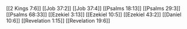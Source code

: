 [[2 Kings 7:6]]
[[Job 37:2]]
[[Job 37:4]]
[[Psalms 18:13]]
[[Psalms 29:3]]
[[Psalms 68:33]]
[[Ezekiel 3:13]]
[[Ezekiel 10:5]]
[[Ezekiel 43:2]]
[[Daniel 10:6]]
[[Revelation 1:15]]
[[Revelation 19:6]]
